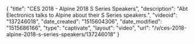 {
    "title": "CES 2018 - Alpine 2018 S Series Speakers",
    "description": "Abt Electronics talks to Alpine about their S Series speakers.",
    "videoid": "137246018",
    "date_created": "1515604306",
    "date_modified": "1515686166",
    "type": "captivate",
    "layout": "video",
    "url": "\/v\/ces-2018-alpine-2018-s-series-speakers\/137246018"
}